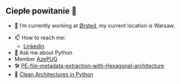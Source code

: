 ## Ciepłe powitanie 👋

- 🔭 I’m currently working at [Ørsted](https://www.orsted.com/), my current location is Warsaw.
<!--- 🌱 I’m currently learning Clean Architecture, Kafka internals etc...-->
- 📫 How to reach me:
  * [Linkedin](https://www.linkedin.com/in/mirzayevio/)
- 💬 Ask me about Python
- Member [AzePUG](https://www.azepug.az/)
- 🛠 [PE-file-metadata-extraction-with-Hexagonal-architecture](https://github.com/mirzayevio/PE-file-metadata-extraction-with-Hexagonal-architecture)
- 📖 [Clean Architectures in Python](https://leanpub.com/clean-architectures-in-python)

<!--
**mirzayevio/mirzayevio** is a ✨ _special_ ✨ repository because its `README.md` (this file) appears on your GitHub profile.

Here are some ideas to get you started:

- 🔭 I’m currently working on ...
- 🌱 I’m currently learning ...
- 👯 I’m looking to collaborate on ...
- 🤔 I’m looking for help with ...
- 💬 Ask me about ...
- 📫 How to reach me: ...
- 😄 Pronouns: ...
- ⚡ Fun fact: ...
-->
